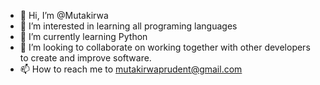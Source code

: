 - 👋 Hi, I’m @Mutakirwa
- 👀 I’m interested in learning all programing languages
- 🌱 I’m currently learning Python
- 💞️ I’m looking to collaborate on working together with other developers to create and improve software.
- 📫 How to reach me to mutakirwaprudent@gmail.com

<!---
Mutakirwa/Mutakirwa is a ✨ special ✨ repository because its `README.md` (this file) appears on your GitHub profile.
You can click the Preview link to take a look at your changes.
--->
